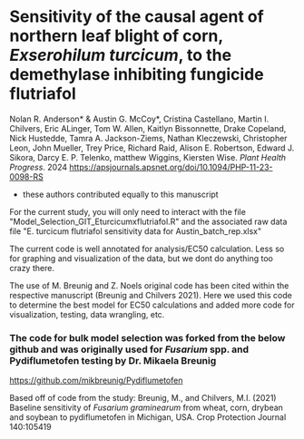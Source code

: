 # Sensitivity of the causal agent of northern leaf blight of corn, _Exserohilum turcicum_, to the demethylase inhibiting fungicide flutriafol
Nolan R. Anderson* & Austin G. McCoy*, Cristina Castellano, Martin I. Chilvers, Eric ALinger, Tom W. Allen, Kaitlyn Bissonnette, Drake Copeland, Nick Hustedde, Tamra A. Jackson-Ziems, Nathan Kleczewski, Christopher Leon, John Mueller, Trey Price, Richard Raid, Alison E. Robertson, Edward J. Sikora, Darcy E. P. Telenko, matthew Wiggins, Kiersten Wise. _Plant Health Progress_. 2024 https://apsjournals.apsnet.org/doi/10.1094/PHP-11-23-0098-RS
* these authors contributed equally to this manuscript

For the current study, you will only need to interact with the file "Model_Selection_GIT_Eturcicumxflutriafol.R" and the associated raw data file "E. turcicum flutriafol sensitivity data for Austin_batch_rep.xlsx"

The current code is well annotated for analysis/EC50 calculation. Less so for graphing and visualization of the data, but we dont do anything too crazy there.

The use of M. Breunig and Z. Noels original code has been cited within the respective manuscript (Breunig and Chilvers 2021). Here we used this code to determine the best model for EC50 calculations and added more code for visualization, testing, data wrangling, etc.

### The code for bulk model selection was forked from the below github and was originally used for _Fusarium_ spp. and Pydiflumetofen testing by Dr. Mikaela Breunig
https://github.com/mikbreunig/Pydiflumetofen

Based off of code from the study: Breunig, M., and Chilvers, M.I. (2021) Baseline sensitivity of _Fusarium graminearum_ from wheat, corn, drybean and soybean to pydiflumetofen in Michigan, USA. Crop Protection Journal 140:105419
